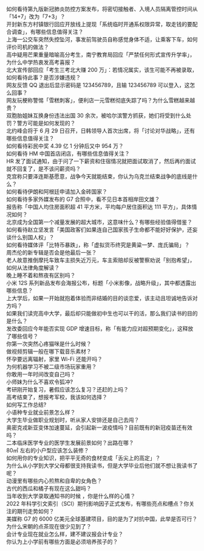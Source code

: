 如何看待第九版新冠肺炎防控方案发布，将密切接触者、入境人员隔离管控时间从「14+7」改为「7+3」？  
开封新东方村镇银行回应开放线上提现「系统临时开通系权限异常，取走钱的要配合调查」，有哪些信息值得关注？  
上海一公交车突然失控坠河，事发前驾驶员自称感觉身体不适，让乘客下车，如何评价司机的做法？  
高中疑用芒果重量暗喻高分考生，南宁教育局回应「严禁任何形式宣传升学率」，为什么中学热衷发高考喜报？  
北大宣传部回应「考生三考北大赚 200 万」：若情况属实，该生可能不再被录取，如何看待此事？是否涉嫌违规？  
网友反馈 QQ 退出后显示密码是 123456789，且输 123456789 可以登入，这怎么回事？  
网友玩梗称警惕「雪糕刺客」，便利店一元雪糕彻底失踪了吗？为什么雪糕越来越贵？  
双胞胎姐妹互换身份违法出国 30 余次，被哈尔滨警方抓获，她们将受到什么处罚？警方可能是如何发现的？  
北约峰会将于 6 月 29 日召开，日韩领导人首次出席，将「讨论对华战略」，还有哪些信息值得关注？  
如何看待彩民中奖 4.39 亿 1 分钟后又中 954 万？  
如何看待 HM 中国首店闭店，有哪些信息值得关注？  
HR 发了面试通知，由于问了一下薪资和住宿情况就把面试取消了，然后再约面试就不回复了，是不该问薪资吗？  
克宫称只要泽连斯基愿意，战争今天就能结束，你认为乌克兰结束战争的底线是什么？  
如何看待伊朗和阿根廷申请加入金砖国家？  
如何看待多家外媒发布的 G7 合照中，看不见日本首相岸田文雄？  
报告称「中国人均住房面积超 41 平方米，平均每户居住面积达 111 平方」，具体情况如何？  
北京成为全国第一个减量发展的超大城市，这意味什么？有哪些经验值得借鉴？  
如何看待赵立坚发言「美国政客们如果连自己国家孩子生命都不能好好保护，还妄谈什么别国人权」？  
如何看待媒体评「比特币暴跌」，称「虚拟货币终究是黄粱一梦、庞氏骗局」？  
周杰伦的新专辑是否会是他最后一张？  
老人故意推倒摩托车致车主损失近万元，车主索赔却反被警察劝说「别抱希望」，如何从法律角度解读？  
晚上睡不着和熬夜有区别吗？  
小米 12S 系列新品发布会海报公布，标题「小米影像，战略升级」，其中都透露出哪些信息？  
上大学后，如果一开始就抱着体验而非结婚的目的谈恋爱，该主动且坦诚地告诉对方吗？  
如果我们读完高中大学，最后却只能做初中生也可以干的活，那么我们读书的目的是什么？  
发改委回应今年能否实现 GDP 增速目标，称「有能力应对超预期变化」，这释放了哪些信号？  
你第一次突然心疼猫咪是什么时候？  
做视频剪辑一般在哪下载音乐素材？  
怀孕要远离辐射，家里 Wi-Fi 还能开吗？  
为何机器学习不被二级市场玩家重用？  
你敢用一年时间改变自己吗？  
小师妹为什么不喜欢令狐冲?  
考研刚开始复习，暑假应该怎么复习？还赶的上吗？  
高考结束了，想报考军校，我该如何选择？  
如何写工作总结?  
小语种专业就业前景怎么样？  
大学生毕业做职业规划时，听从家人安排还是自己去闯？  
奥密克戎新亚变体加速蔓延，会引起新一波疫情吗？目前既有的新冠疫苗还有效吗？  
二本临床医学专业的医学生发展前景如何？出路在哪？  
80㎡ 左右的小户型应该怎么装修？  
如何用你的专业知识，把平平无奇的食材变成「舌尖上的高定」？  
为什么从小学到大学父母都很支持我读书，但是大学毕业后他们就不想让我读书了呢？  
动漫里有哪些内心煎熬和自卑的女角色？  
古代的西瓜和橘子有现在这么甜吗？  
当年收到大学录取通知书的时候 ，你是什么样的心情？  
2022 年科学引文索引（SCI）期刊影响因子正式发布，有哪些亮点和槽点？你关注的期刊走势如何？  
美媒称 G7 的 6000 亿美元全球基建项目，目的是为了对抗中国，此举是否可行？  
为什么宋朝的点茶现在很少见到了？  
会计专业现在就业怎么样，建不建议报会计专业？  
你认为上小学前有哪些方面是必须培养孩子的？  
